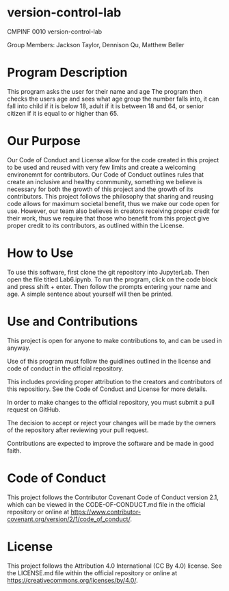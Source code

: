 # version-control-lab
CMPINF 0010 version-control-lab

Group Members: Jackson Taylor, Dennison Qu, Matthew Beller


# Program Description
This program asks the user for their name and age
The program then checks the users age and sees what age group the number falls into, it can fall into child if it is below 18, adult if it is between 18 and 64, or senior citizen if it is equal to or higher than 65.

# Our Purpose

Our Code of Conduct and License allow for the code created in this project to be used and reused with very few limits and create a welcoming environemnt for contributors. Our Code of Conduct outlines rules that create an inclusive and healthy conmmunity, something we believe is necessary for both the growth of this project and the growth of its contributors. This project follows the philosophy that sharing and reusing code allows for maximum societal benefit, thus we make our code open for use. However, our team also believes in creators receiving proper credit for their work, thus we require that those who benefit from this project give proper credit to its contributors, as outlined within the License.

# How to Use
To use this software, first clone the git repository into JupyterLab. Then open the file titled Lab6.ipynb. To run the program, click on the code block and press shift + enter. Then follow the prompts entering your name and age. A simple sentence about yourself will then be printed.

# Use and Contributions

This project is open for anyone to make contributions to, and can be used in anyway.

Use of this program must follow the guidlines outlined in the license and code of conduct in the official repository.

This includes providing proper attribution to the creators and contributors of this repositiory. See the Code of Conduct and License for more details.

In order to make changes to the official repository, you must submit a pull request on GitHub.

The decision to accept or reject your changes will be made by the owners of the repository after reviewing your pull request.

Contributions are expected to improve the software and be made in good faith.

# Code of Conduct

This project follows the Contributor Covenant Code of Conduct version 2.1, which can be viewed in the CODE-OF-CONDUCT.md file in the official repository or online at https://www.contributor-covenant.org/version/2/1/code_of_conduct/.

# License

This project follows the Attribution 4.0 International (CC By 4.0) license. See the LICENSE.md file within the official repository or online at https://creativecommons.org/licenses/by/4.0/.
